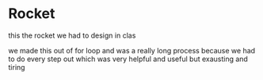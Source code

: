 Rocket
======

this the rocket we had to design in clas



we made this out of for loop and was a really long process because we had to do every step out which was very helpful and useful but exausting and tiring

